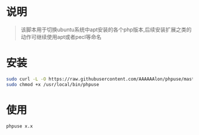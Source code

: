 # 说明

> 该脚本用于切换ubuntu系统中apt安装的各个php版本,后续安装扩展之类的动作可继续使用apt或者pecl等命名

# 安装

```bash
sudo curl -L -O https://raw.githubusercontent.com/AAAAAAlon/phpuse/master/ubuntu/phpuse.sh
sudo chmod +x /usr/local/bin/phpuse
```

# 使用

```bash
phpuse x.x
```
 